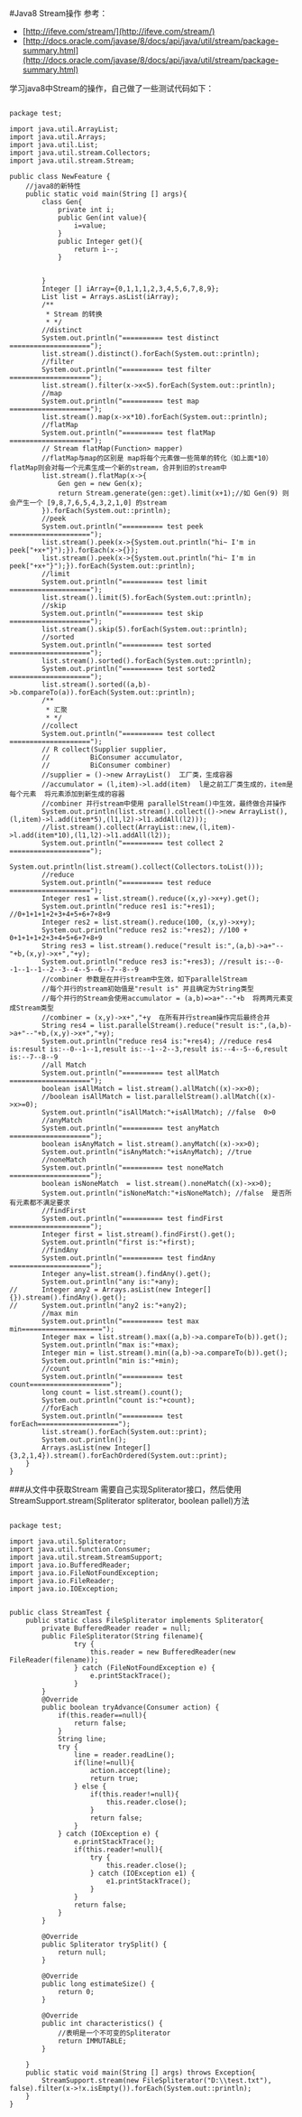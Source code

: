 <!--{layout:default title:Java8 Stream操作}-->
#Java8 Stream操作
参考：

* [http://ifeve.com/stream/](http://ifeve.com/stream/)
* [http://docs.oracle.com/javase/8/docs/api/java/util/stream/package-summary.html](http://docs.oracle.com/javase/8/docs/api/java/util/stream/package-summary.html)

学习java8中Stream的操作，自己做了一些测试代码如下：
<pre><code>
package test;

import java.util.ArrayList;
import java.util.Arrays;
import java.util.List;
import java.util.stream.Collectors;
import java.util.stream.Stream;

public class NewFeature {
    //java8的新特性
	public static void main(String [] args){
		class Gen{
			private int i;
			public Gen(int value){
				i=value;
			}
			public Integer get(){
				return i--;
			}
			
			
		}
		Integer [] iArray={0,1,1,1,2,3,4,5,6,7,8,9};
		List<Integer> list = Arrays.asList(iArray);
		/**
		 * Stream 的转换
		 * */
		//distinct
		System.out.println("========== test distinct ====================");
		list.stream().distinct().forEach(System.out::println);
		//filter
		System.out.println("========== test filter ====================");
		list.stream().filter(x->x<5).forEach(System.out::println);
		//map
		System.out.println("========== test map ====================");
		list.stream().map(x->x*10).forEach(System.out::println);
		//flatMap
		System.out.println("========== test flatMap ====================");
		//<R> Stream<R> flatMap(Function<? super T,? extends Stream<? extends R>> mapper)
		//flatMap与map的区别是 map将每个元素做一些简单的转化（如上面*10）  flatMap则会对每一个元素生成一个新的stream，合并到旧的stream中
		list.stream().flatMap(x->{
			Gen gen = new Gen(x);
			return Stream.generate(gen::get).limit(x+1);//如 Gen(9) 则会产生一个 [9,8,7,6,5,4,3,2,1,0] 的stream
		}).forEach(System.out::println);
		//peek
		System.out.println("========== test peek ====================");
		list.stream().peek(x->{System.out.println("hi~ I'm in peek["+x+"}");}).forEach(x->{});
		list.stream().peek(x->{System.out.println("hi~ I'm in peek["+x+"}");}).forEach(System.out::println);
		//limit
		System.out.println("========== test limit ====================");
		list.stream().limit(5).forEach(System.out::println);
		//skip
		System.out.println("========== test skip ====================");
		list.stream().skip(5).forEach(System.out::println);
		//sorted
		System.out.println("========== test sorted ====================");
		list.stream().sorted().forEach(System.out::println);
		System.out.println("========== test sorted2 ====================");
		list.stream().sorted((a,b)->b.compareTo(a)).forEach(System.out::println);
		/**
		 * 汇聚
		 * */
		//collect
		System.out.println("========== test collect ====================");
		//<R> R collect(Supplier<R> supplier,
	    //          BiConsumer<R,? super T> accumulator,
	    //          BiConsumer<R,R> combiner)
		//supplier = ()->new ArrayList<Integer>()  工厂类，生成容器
		//accumulator = (l,item)->l.add(item)  l是之前工厂类生成的，item是每个元素  将元素添加到新生成的容器
		//combiner 并行stream中使用 parallelStream()中生效，最终做合并操作
		System.out.println(list.stream().collect(()->new ArrayList<Integer>(),(l,item)->l.add(item*5),(l1,l2)->l1.addAll(l2)));
		//list.stream().collect(ArrayList::new,(l,item)->l.add(item*10),(l1,l2)->l1.addAll(l2));
		System.out.println("========== test collect 2 ====================");
		System.out.println(list.stream().collect(Collectors.toList()));
		//reduce
		System.out.println("========== test reduce ====================");
		Integer res1 = list.stream().reduce((x,y)->x+y).get();
		System.out.println("reduce res1 is:"+res1); //0+1+1+1+2+3+4+5+6+7+8+9
		Integer res2 = list.stream().reduce(100, (x,y)->x+y);
		System.out.println("reduce res2 is:"+res2); //100 + 0+1+1+1+2+3+4+5+6+7+8+9
		String res3 = list.stream().reduce("result is:",(a,b)->a+"--"+b,(x,y)->x+","+y);
		System.out.println("reduce res3 is:"+res3); //result is:--0--1--1--1--2--3--4--5--6--7--8--9
		//combiner 参数是在并行stream中生效，如下parallelStream
		//每个并行的stream初始值是"result is" 并且确定为String类型
		//每个并行的Stream会使用accumulator = (a,b)=>a+"--"+b  将两两元素变成Stream类型
		//combiner = (x,y)->x+","+y  在所有并行stream操作完后最终合并
		String res4 = list.parallelStream().reduce("result is:",(a,b)->a+"--"+b,(x,y)->x+","+y);
		System.out.println("reduce res4 is:"+res4); //reduce res4 is:result is:--0--1--1,result is:--1--2--3,result is:--4--5--6,result is:--7--8--9
		//all Match
		System.out.println("========== test allMatch ====================");
		boolean isAllMatch = list.stream().allMatch((x)->x>0);
		//boolean isAllMatch = list.parallelStream().allMatch((x)->x>=0);
		System.out.println("isAllMatch:"+isAllMatch); //false  0>0
		//anyMatch
		System.out.println("========== test anyMatch ====================");
		boolean isAnyMatch = list.stream().anyMatch((x)->x>0);
		System.out.println("isAnyMatch:"+isAnyMatch); //true
		//noneMatch
		System.out.println("========== test noneMatch ====================");
		boolean isNoneMatch  = list.stream().noneMatch((x)->x>0);
		System.out.println("isNoneMatch:"+isNoneMatch); //false  是否所有元素都不满足要求
		//findFirst
		System.out.println("========== test findFirst ====================");
		Integer first = list.stream().findFirst().get();
		System.out.println("first is:"+first);
		//findAny
		System.out.println("========== test findAny ====================");
		Integer any=list.stream().findAny().get();
		System.out.println("any is:"+any);
//		Integer any2 = Arrays.asList(new Integer[]{}).stream().findAny().get();
//		System.out.println("any2 is:"+any2);
		//max min
		System.out.println("========== test max min====================");
		Integer max = list.stream().max((a,b)->a.compareTo(b)).get();
		System.out.println("max is:"+max);
		Integer min = list.stream().min((a,b)->a.compareTo(b)).get();
		System.out.println("min is:"+min);
		//count
		System.out.println("========== test count====================");
		long count = list.stream().count();
		System.out.println("count is:"+count);
		//forEach
		System.out.println("========== test forEach====================");
		list.stream().forEach(System.out::print);
		System.out.println();
		Arrays.asList(new Integer[]{3,2,1,4}).stream().forEachOrdered(System.out::print);
	}
}
</code></pre>
###从文件中获取Stream
需要自己实现Spliterator接口，然后使用StreamSupport.stream(Spliterator spliterator, boolean pallel)方法

<pre><code>
package test;

import java.util.Spliterator;
import java.util.function.Consumer;
import java.util.stream.StreamSupport;
import java.io.BufferedReader;
import java.io.FileNotFoundException;
import java.io.FileReader;
import java.io.IOException;


public class StreamTest {
    public static class FileSpliterator implements Spliterator<String>{
		private BufferedReader reader = null;
		public FileSpliterator(String filename){
				try {
	                this.reader = new BufferedReader(new FileReader(filename));
                } catch (FileNotFoundException e) {
	                e.printStackTrace();
                }
		}
		@Override
        public boolean tryAdvance(Consumer<? super String> action) {
			if(this.reader==null){
				return false;
			}
	        String line;
            try {
	            line = reader.readLine();
	            if(line!=null){
		        	action.accept(line);
		        	return true;
		        } else {
		        	if(this.reader!=null){
		        		this.reader.close();
		        	}
		        	return false;
		        }
            } catch (IOException e) {
	            e.printStackTrace();
	            if(this.reader!=null){
	            	try {
	                    this.reader.close();
                    } catch (IOException e1) {
	                    e1.printStackTrace();
                    }
	            }
	            return false;
            }
        }

		@Override
        public Spliterator<String> trySplit() {
			return null;
        }

		@Override
        public long estimateSize() {
			return 0;
        }

		@Override
        public int characteristics() {
			//表明是一个不可变的Spliterator
	        return IMMUTABLE;
        }
		
	}
	public static void main(String [] args) throws Exception{
		StreamSupport.stream(new FileSpliterator("D:\\test.txt"), false).filter(x->!x.isEmpty()).forEach(System.out::println);
	}
}
</code></pre>